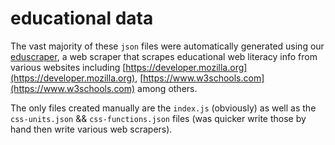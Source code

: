 # educational data

The vast majority of these `json` files were automatically generated using our [eduscraper](https://github.com/netizenorg/eduscraper), a web scraper that scrapes educational web literacy info from various websites including [https://developer.mozilla.org](https://developer.mozilla.org), [https://www.w3schools.com](https://www.w3schools.com) among others.

The only files created manually are the `index.js` (obviously) as well as the `css-units.json` && `css-functions.json` files (was quicker write those by hand then write various web scrapers).
